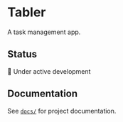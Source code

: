 # Tabler

A task management app.

## Status

🚧 Under active development

## Documentation

See [`docs/`](docs/) for project documentation.
